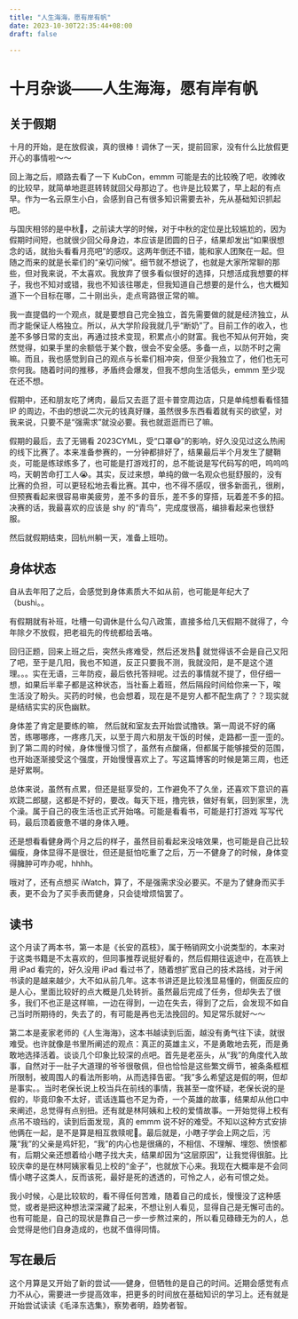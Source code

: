 ```yaml
---
title: "人生海海，愿有岸有帆"
date: 2023-10-30T22:35:44+08:00
draft: false

---
```


# 十月杂谈——人生海海，愿有岸有帆

## 关于假期

十月的开始，是在放假诶，真的很棒！调休了一天，提前回家，没有什么比放假更开心的事情啦～～

回上海之后，顺路去看了一下 KubCon，emmm 可能是去的比较晚了吧，收摊收的比较早，就简单地逛逛转转就回父母那边了。也许是比较累了，早上起的有点早。作为一名云原生小白，会感到自己有很多知识需要去补，先从基础知识抓起吧。

与国庆相邻的是中秋🎑，之前读大学的时候，对于中秋的定位是比较尴尬的，因为假期时间短，也就很少回父母身边，本应该是团圆的日子，结果却发出“如果很想念的话，就抬头看看月亮吧”的感叹。这两年倒还不错，能和家人团聚在一起。但随之而来的就是长辈们的“亲切问候”。细节就不想说了，也就是大家所常聊的那些，但对我来说，不太喜欢。我放弃了很多看似很好的选择，只想活成我想要的样子，我也不知对或错，我也不知该往哪走，但我知道自己想要的是什么，也大概知道下一个目标在哪，二十刚出头，走点弯路很正常的嘛。

我一直提倡的一个观点，就是要想自己完全独立，首先需要做的就是经济独立，从而才能保证人格独立。所以，从大学阶段我就几乎“断奶”了。目前工作的收入，也差不多够日常的支出，再通过技术变现，积累点小的财富。我也不知从何开始，突然觉得，如果手里的余额低于某个数，很会不安全感。多备一点，以防不时之需嘛。而且，我也感觉到自己的观点与长辈们相冲突，但至少我独立了，他们也无可奈何我。随着时间的推移，矛盾终会爆发，但我不想向生活低头，emmm 至少现在还不想。

假期中，还和朋友吃了烤肉，最后又去逛了逛卡普空周边店，只是单纯想看看怪猎 IP 的周边，不由的想说二次元的钱真好赚，虽然很多东西看着就有买的欲望，对我来说，只要不是“强需求”就没必要。我也就逛逛而已了嘛。

假期的最后，去了无锡看 2023CYML，受“口罩😷”的影响，好久没见过这么热闹的线下比赛了。本来准备参赛的，一分钟都排好了，结果最后半个月发生了腱鞘炎，可能是练球练多了，也可能是打游戏打的，总不能说是写代码写的吧，呜呜呜呜，天朝苦命打工人😭。其实，反过来想，单纯的做一名观众也挺舒服的，没有比赛的负担，可以更轻松地去看比赛。其中，也不得不感叹，很多新面孔，很刷，但预赛看起来很容易审美疲劳，差不多的音乐，差不多的穿搭，玩着差不多的招。决赛的话，我最喜欢的应该是 shy 的“青鸟”，完成度很高，编排看起来也很舒服。

然后就假期结束，回杭州躺一天，准备上班叻。

## 身体状态

自从去年阳了之后，会感觉到身体素质大不如从前，也可能是年纪大了（bushi。。

有假期就有补班，吐槽一句调休是什么勾八政策，直接多给几天假期不就得了，今年除夕不放假，把老祖先的传统都给丢咯。

回归正题，回来上班之后，突然头疼难受，然后还发热🥵 就觉得该不会是自己又阳了吧，至于是几阳，我也不知道，反正只要我不测，我就没阳，是不是这个道理。。。实在无语，三年防疫，最后依托答辩呢。过去的事情就不提了，但仔细一想，如果后半辈子都是这种状态，当社畜上着班，然后隔段时间给你来一下，唉 生活没了盼头。买药的时候，也会想着，现在是不是穷人都不配生病了？？现实就是结结实实的灰色幽默。

身体差了肯定是要练的嘛，  然后就和室友去开始尝试撸铁。第一周说不好的痛苦，练哪哪疼，一疼疼几天，以至于周六和朋友干饭的时候，走路都一歪一歪的。到了第二周的时候，身体慢慢习惯了，虽然有点酸痛，但都属于能够接受的范围，也开始逐渐接受这个强度，开始慢慢喜欢上了。写这篇博客的时候是第三周，也还是好累啊。

总体来说，虽然有点累，但还是挺享受的，工作避免不了久坐，还喜欢下意识的喜欢跷二郎腿，这都是不好的，要改。每天下班，撸完铁，做好有氧，回到家里，洗个澡。属于自己的夜生活也正式开始咯。可能是看看书，可能是打打游戏 写写代码，最后顶着疲惫不堪的身体入睡。

还是想看看健身两个月之后的样子，虽然目前看起来没啥效果，也可能是自己比较偏瘦，身体显得不是很壮，但还是挺怕吃重了之后，万一不健身了的时候，身体变得臃肿可咋办呢，hhhh。

哦对了，还有点想买 iWatch，算了，不是强需求没必要买。不是为了健身而买手表，更不会为了买手表而健身，只会徒增烦恼罢了。

## 读书

这个月读了两本书，第一本是《长安的荔枝》，属于畅销网文小说类型的，本来对于这类书籍是不太喜欢的，但同事推荐说挺好看的，然后假期往返途中，在高铁上用 iPad 看完的，好久没用 iPad 看过书了，随着想扩宽自己的技术路线，对于闲书读的是越来越少，大不如从前几年。这本书讲还是比较浅显易懂的，侧面反应的是人心，里面比较好的点大概是几处转折。虽然最后完成了任务，但却失去了很多，我们不也正是这样嘛，一边在得到，一边在失去，得到了之后，会发现不如自己当时所期待的，失去了的，有可能是再也无法挽回的。知足常乐就好～～

第二本是麦家老师的《人生海海》，这本书越读到后面，越没有勇气往下读，就很难受。也许就像是书里所阐述的观点：真正的英雄主义，不是勇敢地去死，而是勇敢地选择活着。谈谈几个印象比较深的点吧。首先是老巫头，从“我”的角度代入故事，自然对于一肚子大道理的爷爷很敬佩，但也恰恰是这些繁文缛节，被条条框框所限制，被周围人的看法所影响，从而选择告密。“我”多么希望这是假的啊，但却是事实。。当时老保长说上校当兵在前线的事情，我甚至一度怀疑，老保长说的是假的，毕竟印象不太好，谎话连篇也不足为奇，一个英雄的故事，结果却从他口中来阐述，总觉得有点别扭。还有就是林阿姨和上校的爱情故事。一开始觉得上校有点吊不琅珰的，读到后面发现，真的 emmm 说不好的难受。不知以这种方式安排他俩在一起，是不是算是相互救赎呢🙏。最后就是，小瞎子学会上网之后，污蔑“我”的父亲是鸡奸犯，“我”的内心也是很痛的，不相信、不理解、埋怨、愤恨都有，后期父亲还想着给小瞎子找大夫，结果却因为“这层原因”，让我觉得很脏。比较庆幸的是在林阿姨家看见上校的“金子”，也就放下心来。我现在大概率是不会同情小瞎子这类人，反而该死，最好是死的透透的，可怜之人，必有可恨之处。

我小时候，心是比较软的，看不得任何苦难，随着自己的成长，慢慢没了这种感觉，或者是把这种想法深深藏了起来，不想让别人看见，显得自己是无懈可击的。也有可能是，自己的现状是靠自己一步一步熬过来的，所以看见碌碌无为的人，总会觉得是他们自身造成的，也就不值得同情。

## 写在最后

这个月算是又开始了新的尝试——健身，但牺牲的是自己的时间。近期会感觉有点力不从心，需要进一步提高效率，把更多的时间放在基础知识的学习上。还有就是开始尝试读读《毛泽东选集》，察势者明，趋势者智。
